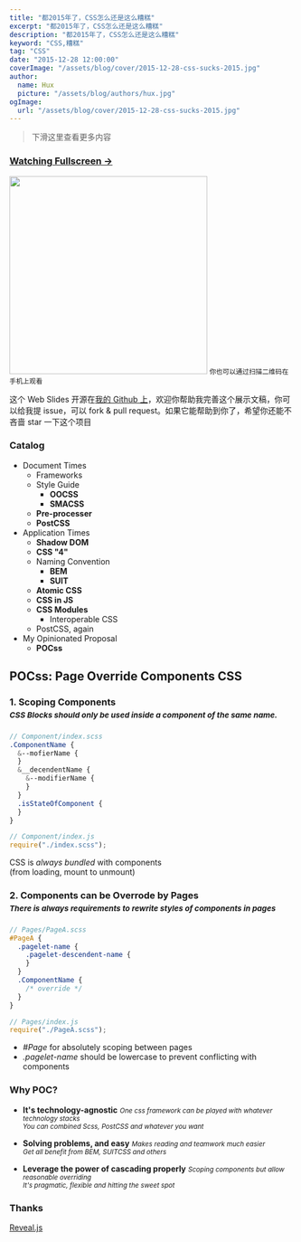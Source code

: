 ```yaml
---
title: "都2015年了，CSS怎么还是这么糟糕"
excerpt: "都2015年了，CSS怎么还是这么糟糕"
description: "都2015年了，CSS怎么还是这么糟糕"
keyword: "CSS,糟糕"
tag: "CSS"
date: "2015-12-28 12:00:00"
coverImage: "/assets/blog/cover/2015-12-28-css-sucks-2015.jpg"
author:
  name: Hux
  picture: "/assets/blog/authors/hux.jpg"
ogImage:
  url: "/assets/blog/cover/2015-12-28-css-sucks-2015.jpg"
---
```


> 下滑这里查看更多内容

### [Watching Fullscreen →](https://huangxuan.me/css-sucks-2015/)

<div class="visible-md visible-lg">
<img src="//huangxuan.me/css-sucks-2015/attach/qrcode.png" width="350"/>
<small class="img-hint">你也可以通过扫描二维码在手机上观看</small>
</div>

这个 Web Slides 开源在[我的 Github 上](https://github.com/Huxpro/css-sucks-2015)，欢迎你帮助我完善这个展示文稿，你可以给我提 issue，可以 fork & pull request。如果它能帮助到你了，希望你还能不吝啬 star 一下这个项目

### Catalog

- Document Times
  - Frameworks
  - Style Guide
    - **OOCSS**
    - **SMACSS**
  - **Pre-processer**
  - **PostCSS**
- Application Times
  - **Shadow DOM**
  - **CSS "4"**
  - Naming Convention
    - **BEM**
    - **SUIT**
  - **Atomic CSS**
  - **CSS in JS**
  - **CSS Modules**
    - Interoperable CSS
  - PostCSS, again
- My Opinionated Proposal
  - **POCss**

## POCss: Page Override Components CSS

### 1. Scoping Components <br><small style="line-height:2em;">_CSS Blocks should only be used inside a component of the same name._</small>

```scss
// Component/index.scss
.ComponentName {
  &--mofierName {
  }
  &__decendentName {
    &--modifierName {
    }
  }
  .isStateOfComponent {
  }
}
```

```javascript
// Component/index.js
require("./index.scss");
```

CSS is _always bundled_ with components<br>(from loading, mount to unmount)

### 2. Components can be Overrode by Pages <br><small style="line-height:2em;">_There is always requirements to rewrite styles of components in pages_</small>

```scss
// Pages/PageA.scss
#PageA {
  .pagelet-name {
    .pagelet-descendent-name {
    }
  }
  .ComponentName {
    /* override */
  }
}
```

```javascript
// Pages/index.js
require("./PageA.scss");
```

- _#Page_ for absolutely scoping between pages
- _.pagelet-name_ should be lowercase to prevent conflicting with components

### Why POC?

- **It's technology-agnostic**
  <small>
  _One css framework can be played with whatever technology stacks_<br>
  _You can combined Scss, PostCSS and whatever you want_
  </small>

- **Solving problems, and easy**
  <small>
  _Makes reading and teamwork much easier_<br>
  _Get all benefit from BEM, SUITCSS and others_
  </small>

- **Leverage the power of cascading properly**
  <small>
  _Scoping components but allow reasonable overriding_<br>
  _It's pragmatic, flexible and hitting the sweet spot_
  </small>

### Thanks

[Reveal.js](http://lab.hakim.se/reveal-js)
